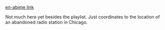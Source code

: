 [en-abime link](https://www.youtube.com/@fmfanatic1966)

Not much here yet besides the playlist. Just coordinates to the location of an abandoned radio station in Chicago.